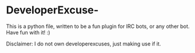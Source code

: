 # DeveloperExcuse-
This is a python file, written to be a fun plugin for IRC bots, or any other bot. Have fun with it! :) 

Disclaimer: I do not own developerexcuses, just making use if it.
